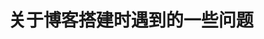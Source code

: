 ---
title: 关于博客搭建时遇到的一些问题
published: 2025-10-26
description: 可能有些小坑在搭建博客的时候
tags: []
category: 何意味
draft: false
---